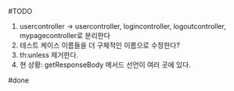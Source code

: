 #TODO
1. usercontroller -> usercontroller, logincontroller, logoutcontroller, mypagecontroller로 분리한다
2. 테스트 케이스 이름들을 더 구체적인 이름으로 수정한다?
3. th:unless 제거한다.
4. 현 상황: getResponseBody 메서드 선언이 여러 곳에 있다. 



#done
